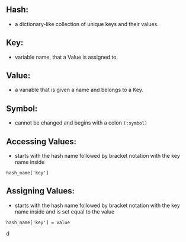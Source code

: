 ## Hash:
  - a dictionary-like collection of unique keys and their values.
## Key:
  - variable name, that a Value is assigned to.
## Value:
  - a variable that is given a name and belongs to a Key.
## Symbol:
  - cannot be changed and begins with a colon `(:symbol)`
## Accessing Values:
  - starts with the hash name followed by bracket notation with the key name inside
  ```
  hash_name['key']
  ```
## Assigning Values:
  - starts with the hash name followed by bracket notation with the key name inside and is set equal to the value
  ```
  hash_name['key'] = value
  ```
d
